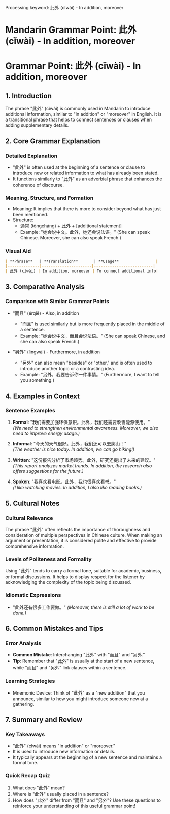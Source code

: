 Processing keyword: 此外 (cǐwài) - In addition, moreover
# Mandarin Grammar Point: 此外 (cǐwài) - In addition, moreover
# Grammar Point: 此外 (cǐwài) - In addition, moreover
## 1. Introduction
The phrase "此外" (cǐwài) is commonly used in Mandarin to introduce additional information, similar to "in addition" or "moreover" in English. It is a transitional phrase that helps to connect sentences or clauses when adding supplementary details.
## 2. Core Grammar Explanation
### Detailed Explanation
- "此外" is often used at the beginning of a sentence or clause to introduce new or related information to what has already been stated. 
- It functions similarly to "此外" as an adverbial phrase that enhances the coherence of discourse.
  
### Meaning, Structure, and Formation
- Meaning: It implies that there is more to consider beyond what has just been mentioned.
- Structure: 
  - 通常 (tōngcháng) + 此外 + [additional statement]
  - Example: "她会说中文。此外，她还会说法语。" (She can speak Chinese. Moreover, she can also speak French.)
### Visual Aid
```markdown
| **Phrase**   | **Translation**       | **Usage**                |
|--------------|----------------------|--------------------------|
| 此外 (cǐwài) | In addition, moreover | To connect additional info|
```
## 3. Comparative Analysis
### Comparison with Similar Grammar Points
- "而且" (érqiě) - Also, in addition
  - "而且" is used similarly but is more frequently placed in the middle of a sentence. 
  - Example: "她会说中文，而且会说法语。" (She can speak Chinese, and she can also speak French.)
  
- "另外" (lìngwài) - Furthermore, in addition
  - "另外" can also mean "besides" or "other," and is often used to introduce another topic or a contrasting idea.
  - Example: "另外，我要告诉你一件事情。" (Furthermore, I want to tell you something.)
## 4. Examples in Context
### Sentence Examples
1. **Formal**: "我们需要加强环保意识。此外，我们还需要改善能源使用。"  
   *(We need to strengthen environmental awareness. Moreover, we also need to improve energy usage.)*
2. **Informal**: "今天的天气很好。此外，我们还可以去爬山！"  
   *(The weather is nice today. In addition, we can go hiking!)*
   
3. **Written**: "这份报告分析了市场趋势。此外，研究还提出了未来的建议。"  
   *(This report analyzes market trends. In addition, the research also offers suggestions for the future.)*
4. **Spoken**: "我喜欢看电影。此外，我也很喜欢看书。"  
   *(I like watching movies. In addition, I also like reading books.)*
## 5. Cultural Notes
### Cultural Relevance
The phrase "此外" often reflects the importance of thoroughness and consideration of multiple perspectives in Chinese culture. When making an argument or presentation, it is considered polite and effective to provide comprehensive information.
### Levels of Politeness and Formality
Using "此外" tends to carry a formal tone, suitable for academic, business, or formal discussions. It helps to display respect for the listener by acknowledging the complexity of the topic being discussed.
### Idiomatic Expressions
- "此外还有很多工作要做。" *(Moreover, there is still a lot of work to be done.)* 
## 6. Common Mistakes and Tips
### Error Analysis
- **Common Mistake**: Interchanging "此外" with "而且" and "另外."
- **Tip**: Remember that "此外" is usually at the start of a new sentence, while "而且" and "另外" link clauses within a sentence.
### Learning Strategies
- Mnemonic Device: Think of "此外" as a "new addition" that you announce, similar to how you might introduce someone new at a gathering.
## 7. Summary and Review
### Key Takeaways
- "此外" (cǐwài) means "in addition" or "moreover."
- It is used to introduce new information or details.
- It typically appears at the beginning of a new sentence and maintains a formal tone.
### Quick Recap Quiz
1. What does "此外" mean?
2. Where is "此外" usually placed in a sentence?
3. How does "此外" differ from "而且" and "另外"? 
Use these questions to reinforce your understanding of this useful grammar point!
